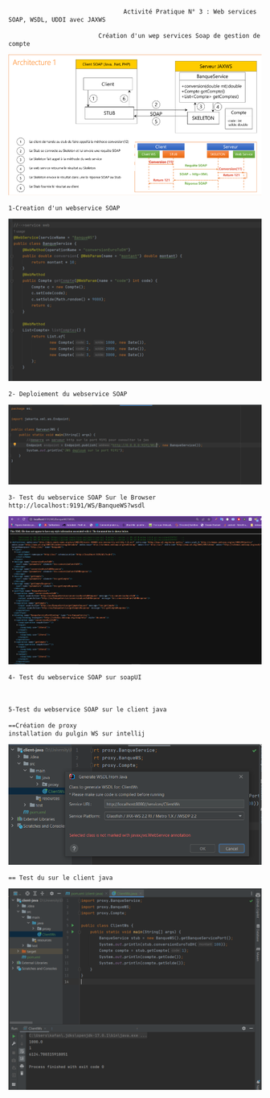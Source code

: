                                     Activité Pratique N° 3 : Web services SOAP, WSDL, UDDI avec JAXWS

                             Création d'un wep services Soap de gestion de compte

![img_4.png](img_4.png)

    1-Creation d'un webservice SOAP
![img.png](img.png)

    2- Deploiement du webservice SOAP
![img_3.png](img_3.png)

    3- Test du webservice SOAP Sur le Browser http://localhost:9191/WS/BanqueWS?wsdl
![img_2.png](img_2.png)

    4- Test du webservice SOAP sur soapUI



    5-Test du webservice SOAP sur le client java

    ==Création de proxy
    installation du pulgin WS sur intellij
![img_5.png](img_5.png)

    == Test du sur le client java
    
![img_6.png](img_6.png)





   
